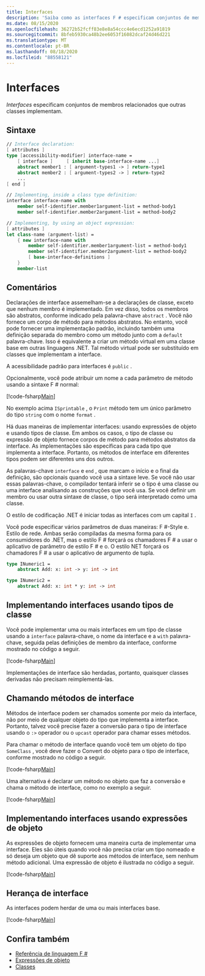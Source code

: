 ```yaml
---
title: Interfaces
description: 'Saiba como as interfaces F # especificam conjuntos de membros relacionados que outras classes implementam.'
ms.date: 08/15/2020
ms.openlocfilehash: 36272b52fcff83e8e8a54ccc4e6ecd1252a91819
ms.sourcegitcommit: 8bfeb5930ca48b2ee6053f16082dcaf24d46d221
ms.translationtype: MT
ms.contentlocale: pt-BR
ms.lasthandoff: 08/18/2020
ms.locfileid: "88558121"
---
```

# <a name="interfaces"></a>Interfaces

*Interfaces* especificam conjuntos de membros relacionados que outras classes implementam.

## <a name="syntax"></a>Sintaxe

```fsharp
// Interface declaration:
[ attributes ]
type [accessibility-modifier] interface-name =
    [ interface ]     [ inherit base-interface-name ...]
    abstract member1 : [ argument-types1 -> ] return-type1
    abstract member2 : [ argument-types2 -> ] return-type2
    ...
[ end ]

// Implementing, inside a class type definition:
interface interface-name with
    member self-identifier.member1argument-list = method-body1
    member self-identifier.member2argument-list = method-body2

// Implementing, by using an object expression:
[ attributes ]
let class-name (argument-list) =
    { new interface-name with
        member self-identifier.member1argument-list = method-body1
        member self-identifier.member2argument-list = method-body2
        [ base-interface-definitions ]
    }
    member-list
```

## <a name="remarks"></a>Comentários

Declarações de interface assemelham-se a declarações de classe, exceto que nenhum membro é implementado. Em vez disso, todos os membros são abstratos, conforme indicado pela palavra-chave `abstract` . Você não fornece um corpo de método para métodos abstratos. No entanto, você pode fornecer uma implementação padrão, incluindo também uma definição separada do membro como um método junto com a `default` palavra-chave. Isso é equivalente a criar um método virtual em uma classe base em outras linguagens .NET. Tal método virtual pode ser substituído em classes que implementam a interface.

A acessibilidade padrão para interfaces é `public` .

Opcionalmente, você pode atribuir um nome a cada parâmetro de método usando a sintaxe F # normal:

[!code-fsharp[Main](~/samples/snippets/fsharp/lang-ref-1/snippet24032.fs)]

No exemplo acima `ISprintable` , o `Print` método tem um único parâmetro do tipo `string` com o nome `format` .

Há duas maneiras de implementar interfaces: usando expressões de objeto e usando tipos de classe. Em ambos os casos, o tipo de classe ou expressão de objeto fornece corpos de método para métodos abstratos da interface. As implementações são específicas para cada tipo que implementa a interface. Portanto, os métodos de interface em diferentes tipos podem ser diferentes uns dos outros.

As palavras-chave `interface` e `end` , que marcam o início e o final da definição, são opcionais quando você usa a sintaxe leve. Se você não usar essas palavras-chave, o compilador tentará inferir se o tipo é uma classe ou uma interface analisando as construções que você usa. Se você definir um membro ou usar outra sintaxe de classe, o tipo será interpretado como uma classe.

O estilo de codificação .NET é iniciar todas as interfaces com um capital `I` .

Você pode especificar vários parâmetros de duas maneiras: F #-Style e. Estilo de rede. Ambas serão compiladas da mesma forma para os consumidores do .NET, mas o estilo F # forçará os chamadores F # a usar o aplicativo de parâmetro de estilo F # e o. O estilo NET forçará os chamadores F # a usar o aplicativo de argumento de tupla.

```fsharp
type INumeric1 =
    abstract Add: x: int -> y: int -> int

type INumeric2 =
    abstract Add: x: int * y: int -> int
```

## <a name="implementing-interfaces-by-using-class-types"></a>Implementando interfaces usando tipos de classe

Você pode implementar uma ou mais interfaces em um tipo de classe usando a `interface` palavra-chave, o nome da interface e a `with` palavra-chave, seguida pelas definições de membro da interface, conforme mostrado no código a seguir.

[!code-fsharp[Main](~/samples/snippets/fsharp/lang-ref-1/snippet2801.fs)]

Implementações de interface são herdadas, portanto, quaisquer classes derivadas não precisam reimplementá-las.

## <a name="calling-interface-methods"></a>Chamando métodos de interface

Métodos de interface podem ser chamados somente por meio da interface, não por meio de qualquer objeto do tipo que implementa a interface. Portanto, talvez você precise fazer a conversão para o tipo de interface usando o `:>` operador ou o `upcast` operador para chamar esses métodos.

Para chamar o método de interface quando você tem um objeto do tipo `SomeClass` , você deve fazer o Convert do objeto para o tipo de interface, conforme mostrado no código a seguir.

[!code-fsharp[Main](~/samples/snippets/fsharp/lang-ref-1/snippet2802.fs)]

Uma alternativa é declarar um método no objeto que faz a conversão e chama o método de interface, como no exemplo a seguir.

[!code-fsharp[Main](~/samples/snippets/fsharp/lang-ref-1/snippet2803.fs)]

## <a name="implementing-interfaces-by-using-object-expressions"></a>Implementando interfaces usando expressões de objeto

As expressões de objeto fornecem uma maneira curta de implementar uma interface. Eles são úteis quando você não precisa criar um tipo nomeado e só deseja um objeto que dê suporte aos métodos de interface, sem nenhum método adicional. Uma expressão de objeto é ilustrada no código a seguir.

[!code-fsharp[Main](~/samples/snippets/fsharp/lang-ref-1/snippet2804.fs)]

## <a name="interface-inheritance"></a>Herança de interface

As interfaces podem herdar de uma ou mais interfaces base.

[!code-fsharp[Main](~/samples/snippets/fsharp/lang-ref-1/snippet2805.fs)]

## <a name="see-also"></a>Confira também

- [Referência de linguagem F #](index.md)
- [Expressões de objeto](object-expressions.md)
- [Classes](classes.md)
